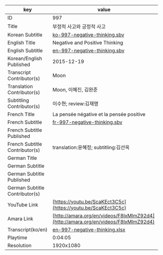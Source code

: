 |  key  |  value  |
|-------|---------|
| ID            | 997 |
| Title         | 부정적 사고와 긍정적 사고 |
| Korean Subtitle | [ko-997-negative-thinking.sbv](https://github.com/jungtosociety/dharma-qna/raw/master/sub/997/ko-997-negative-thinking.sbv) |
| English Title | Negative and Positive Thinking |
| English Subtitle | [en-997-negative-thinking.sbv](https://github.com/jungtosociety/dharma-qna/raw/master/sub/997/en-997-negative-thinking.sbv) |
| Korean/English Published     | 2015-12-19 |
| Transcript Contributor(s)   | Moon |
| Translation Contributor(s)   | Moon, 이혜진, 김완준 |
| Subtitling Contributor(s)   | 이수현; review:김재명 |
| French Title | La pensée négative et la pensée positive |
| French Subtitle | [fr-997-negative-thinking.sbv](https://github.com/jungtosociety/dharma-qna/raw/master/sub/997/fr-997-negative-thinking.sbv) |
| French Subtitle Published |  |
| French Subtitle Contributor(s) | translation:윤혜정; subtitling:김선옥 |
| German Title |  |
| German Subtitle |  |
| German Subtitle Published |  |
| German Subtitle Contributor(s) |  |
| YouTube Link  | [https://youtu.be/ScaKEct3C5c](https://youtu.be/ScaKEct3C5c) |
| Amara Link    | [http://amara.org/en/videos/F8lxMlmZ92d4](http://amara.org/en/videos/F8lxMlmZ92d4) |
| Transcript(ko/en) | [en-997-negative-thinking.xlsx](https://github.com/jungtosociety/dharma-qna/raw/master/sub/997/en-997-negative-thinking.xlsx) |
| Playtime | 0:04:05 |
| Resolution | 1920x1080|
